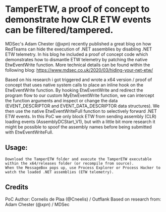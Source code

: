 # TamperETW, a proof of concept to demonstrate how CLR ETW events can be filtered/tampered.

MDSec's Adam Chester (@_xpn_) recently published a great blog on how RedTeams can hide the execution of .NET assemblies by disabling .NET ETW telemetry.
In his blog he included a proof of concept code which demonstrates how to dismantle ETW telemetry by patching the native EtwEventWrite function.
More technical details can be found within the following blog: https://www.mdsec.co.uk/2020/03/hiding-your-net-etw/

Based on his research i got triggered and wrote a x64 version / proof of concept that uses native system calls to place an inline hook on the EtwEventWrite function. 
By hooking EtwEventWrite and redirect the program flow to our custom MyEtwEventWrite function, we can intercept the function arguments and inspect or change the data (EVENT_DESCRIPTOR and EVENT_DATA_DESCRIPTOR data structures). We then use the native EtwEventWriteFull function to selectively forward .NET ETW events. In this PoC we only block ETW from sending assembly (CLR) loading events (AssemblyDCStart_V1), but with a little bit more research it might be possible to spoof the assembly names before being submitted with EtwEventWriteFull.

## Usage:

```
Download the TamperETW folder and execute the TamperETW executable within the x64/releases folder (or recompile from source).
When the MessageBox pops up, use Process Explorer or Process Hacker to watch the loaded .NET assemblies (ETW telemetry). 
```

## Credits
PoC Author: Cornelis de Plaa (@Cneelis) / Outflank
Based on research from: Adam Chester (@_xpn_) / MDSec
